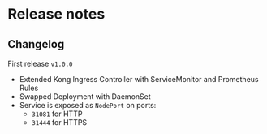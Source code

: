 # Release notes

## Changelog

First release `v1.0.0`

- Extended Kong Ingress Controller with ServiceMonitor and Prometheus Rules
- Swapped Deployment with DaemonSet
- Service is exposed as `NodePort` on ports:
    - `31081` for HTTP
    - `31444` for HTTPS
    
